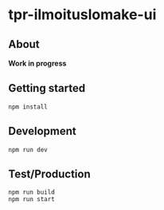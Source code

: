 # tpr-ilmoituslomake-ui

## About

**Work in progress**

## Getting started

    npm install

## Development

    npm run dev

## Test/Production

    npm run build
    npm run start
